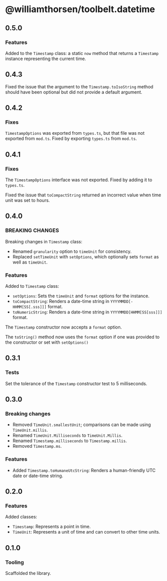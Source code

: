 # @williamthorsen/toolbelt.datetime

## 0.5.0

### Features

Added to the `Timestamp` class: a static `now` method that returns a `Timestamp` instance representing the current time.

## 0.4.3

Fixed the issue that the argument to the `Timestamp.toIsoString` method should have been optional but did not provide a
default argument.

## 0.4.2

### Fixes

`TimestampOptions` was exported from `types.ts`, but that file was not exported from `mod.ts`. Fixed by exporting
`types.ts` from `mod.ts`.

## 0.4.1

### Fixes

The `TimestampOptions` interface was not exported. Fixed by adding it to `types.ts`.

Fixed the issue that `toCompactString` returned an incorrect value when time unit was set to hours.

## 0.4.0

### BREAKING CHANGES

Breaking changes in `Timestamp` class:

- Renamed `granularity` option to `timeUnit` for consistency.
- Replaced `setTimeUnit` with `setOptions`, which optionally sets `format` as well as `timeUnit`.

### Features

Added to `Timestamp` class:

- `setOptions`: Sets the `timeUnit` and `format` options for the instance.
- `toCompactString`: Renders a date-time string in `YYYYMMDD[-HHMM[SS[.sss]]]` format.
- `toNumericString`: Renders a date-time string in `YYYYMMDD[HHMM[SS[sss]]]` format.

The `Timestamp` constructor now accepts a `format` option.

The `toString()` method now uses the `format` option if one was provided to the constructor or set with `setOptions()`

## 0.3.1

### Tests

Set the tolerance of the `Timestamp` constructor test to 5 milliseconds.

## 0.3.0

### Breaking changes

- Removed `TimeUnit.smallestUnit`; comparisons can be made using `TimeUnit.millis`.
- Renamed `TimeUnit.Milliseconds` to `TimeUnit.Millis`.
- Renamed `Timestamp.milliseconds` to `Timestamp.millis`.
- Removed `Timestamp.ms`.

### Features

- Added `Timestamp.toHumaneUtcString`: Renders a human-friendly UTC date or date-time string.

## 0.2.0

### Features

Added classes:

- `Timestamp`: Represents a point in time.
- `TimeUnit`: Represents a unit of time and can convert to other time units.

## 0.1.0

### Tooling

Scaffolded the library.
